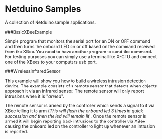 Netduino Samples
===

A collection of Netduino sample applications.

###BasicXBeeExample

Simple program that monitors the serial port for an ON or OFF command and then turns the onboard LED on or off based on the command received from the XBee.  You need to have another program to send the command.  For testing purposes you can simply use a terminal like X-CTU and connect one of the XBees to your computers usb port.

###WirelessInfraredSensor

This example will show you how to build a wireless intrusion detection device.  The example consists of a remote sensor that detects when objects approach it via an infrared sensor.  The remote sensor will only report intrusions when it is "*armed*".

The remote sensor is armed by the controller which sends a signal to it via XBee telling it to arm (*This will flash the onboard led 3 times in quick succession and then the led will remain lit*).  Once the remote sensor is armed it will begin reporting back intrusions to the controller via XBee causing the onboard led on the controller to light up whenever an intrusion is reported.
